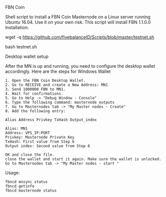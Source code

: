 FBN Coin

Shell script to install a FBN Coin Masternode on a Linux server running Ubuntu 16.04. Use it on your own risk.
This script will install FBN 1.1.0.0
Installation:

wget -q https://github.com/fivebalanceID/Scripts/blob/master/testnet.sh
<p> bash testnet.sh

Desktop wallet setup

After the MN is up and running, you need to configure the desktop wallet accordingly. Here are the steps for Windows Wallet

    1. Open the FBN Coin Desktop Wallet.
    2. Go to RECEIVE and create a New Address: MN1
    3. Send 1000000 FBN to MN1.
    4. Wait for confirmations.
    5. Go to Help -> "Debug Window - Console"
    6. Type the following command: masternode outputs
    7. Go to Masternodes tab -> "My Master nodes - Create"
    8. Add the following entry:

    Alias Address Privkey TxHash Output_index

    Alias: MN1
    Address: VPS_IP:PORT
    Privkey: Masternode Private Key
    TxHash: First value from Step 6
    Output index: Second value from Step 6

    OK and close the file.
    close the wallet and start it again. Make sure the wallet is unlocked.
    Go to Masternodes tab -> "My Master nodes - start " 
    

Usage:

    fbncd mnsync status
    fbncd getinfo
    fbncd masternode status

